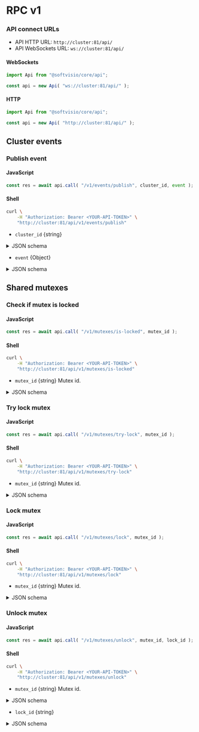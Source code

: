# RPC v1

### API connect URLs

- API HTTP URL: `http://cluster:81/api/`
- API WebSockets URL: `ws://cluster:81/api/`

<!-- tabs:start -->

#### **WebSockets**

```javascript
import Api from "@softvisio/core/api";

const api = new Api( "ws://cluster:81/api/" );
```

#### **HTTP**

```javascript
import Api from "@softvisio/core/api";

const api = new Api( "http://cluster:81/api/" );
```

<!-- tabs:end -->

## Cluster events

### Publish event

<!-- tabs:start -->

#### **JavaScript**

```javascript
const res = await api.call( "/v1/events/publish", cluster_id, event );
```

#### **Shell**

```sh
curl \
    -H "Authorization: Bearer <YOUR-API-TOKEN>" \
    "http://cluster:81/api/v1/events/publish"
```

<!-- tabs:end -->

- `cluster_id` {string}

<details>
    <summary>JSON schema</summary>

<!-- tabs:start -->

#### **JSON**

```json
{
    "type": "string"
}
```

#### **YAML**

```yaml
type: string
```

<!-- tabs:end -->

</details>

- `event` {Object}

<details>
    <summary>JSON schema</summary>

<!-- tabs:start -->

#### **JSON**

```json
{
    "type": "object",
    "properties": {
        "name": {
            "type": "string"
        },
        "users": {
            "type": [
                "null",
                "string",
                "array"
            ]
        },
        "data": {
            "type": "string"
        }
    },
    "additionalProperties": false,
    "required": [
        "name"
    ]
}
```

#### **YAML**

```yaml
type: object
properties:
  name:
    type: string
  users:
    type:
      - "null"
      - string
      - array
  data:
    type: string
additionalProperties: false
required:
  - name
```

<!-- tabs:end -->

</details>

## Shared mutexes

### Check if mutex is locked

<!-- tabs:start -->

#### **JavaScript**

```javascript
const res = await api.call( "/v1/mutexes/is-locked", mutex_id );
```

#### **Shell**

```sh
curl \
    -H "Authorization: Bearer <YOUR-API-TOKEN>" \
    "http://cluster:81/api/v1/mutexes/is-locked"
```

<!-- tabs:end -->

- `mutex_id` {string} Mutex id.

<details>
    <summary>JSON schema</summary>

<!-- tabs:start -->

#### **JSON**

```json
{
    "type": "string"
}
```

#### **YAML**

```yaml
type: string
```

<!-- tabs:end -->

</details>

### Try lock mutex

<!-- tabs:start -->

#### **JavaScript**

```javascript
const res = await api.call( "/v1/mutexes/try-lock", mutex_id );
```

#### **Shell**

```sh
curl \
    -H "Authorization: Bearer <YOUR-API-TOKEN>" \
    "http://cluster:81/api/v1/mutexes/try-lock"
```

<!-- tabs:end -->

- `mutex_id` {string} Mutex id.

<details>
    <summary>JSON schema</summary>

<!-- tabs:start -->

#### **JSON**

```json
{
    "type": "string"
}
```

#### **YAML**

```yaml
type: string
```

<!-- tabs:end -->

</details>

### Lock mutex

<!-- tabs:start -->

#### **JavaScript**

```javascript
const res = await api.call( "/v1/mutexes/lock", mutex_id );
```

#### **Shell**

```sh
curl \
    -H "Authorization: Bearer <YOUR-API-TOKEN>" \
    "http://cluster:81/api/v1/mutexes/lock"
```

<!-- tabs:end -->

- `mutex_id` {string} Mutex id.

<details>
    <summary>JSON schema</summary>

<!-- tabs:start -->

#### **JSON**

```json
{
    "type": "string"
}
```

#### **YAML**

```yaml
type: string
```

<!-- tabs:end -->

</details>

### Unlock mutex

<!-- tabs:start -->

#### **JavaScript**

```javascript
const res = await api.call( "/v1/mutexes/unlock", mutex_id, lock_id );
```

#### **Shell**

```sh
curl \
    -H "Authorization: Bearer <YOUR-API-TOKEN>" \
    "http://cluster:81/api/v1/mutexes/unlock"
```

<!-- tabs:end -->

- `mutex_id` {string} Mutex id.

<details>
    <summary>JSON schema</summary>

<!-- tabs:start -->

#### **JSON**

```json
{
    "type": "string"
}
```

#### **YAML**

```yaml
type: string
```

<!-- tabs:end -->

</details>

- `lock_id` {string}

<details>
    <summary>JSON schema</summary>

<!-- tabs:start -->

#### **JSON**

```json
{
    "type": "string",
    "format": "uuid"
}
```

#### **YAML**

```yaml
type: string
format: uuid
```

<!-- tabs:end -->

</details>
